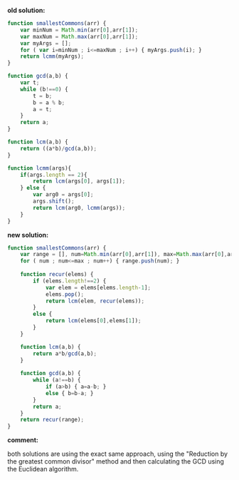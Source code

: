 **old solution:**
```javascript
function smallestCommons(arr) {
	var minNum = Math.min(arr[0],arr[1]);
	var maxNum = Math.max(arr[0],arr[1]);
	var myArgs = [];
	for ( var i=minNum ; i<=maxNum ; i++) { myArgs.push(i); }
	return lcmm(myArgs);
}

function gcd(a,b) {
	var t;
	while (b!==0) {
		t = b;
		b = a % b;
		a = t;
	}
	return a;
}

function lcm(a,b) {
	return ((a*b)/gcd(a,b));
}

function lcmm(args){
    if(args.length == 2){
        return lcm(args[0], args[1]);
    } else {
        var arg0 = args[0];
        args.shift();
        return lcm(arg0, lcmm(args));
    }
}
```

**new solution:**
```javascript
function smallestCommons(arr) {
    var range = [], num=Math.min(arr[0],arr[1]), max=Math.max(arr[0],arr[1]);
    for ( num ; num<=max ; num++) { range.push(num); }
    
    function recur(elems) {
        if (elems.length!==2) {
            var elem = elems[elems.length-1];
            elems.pop();
            return lcm(elem, recur(elems));
        }
        else {
            return lcm(elems[0],elems[1]);
        }
    }

    function lcm(a,b) {
        return a*b/gcd(a,b);
    }
      
    function gcd(a,b) {
        while (a!==b) {
            if (a>b) { a=a-b; }
            else { b=b-a; }
        }
        return a;
    }
    return recur(range);
}
```
**comment:**

both solutions are using the exact same approach, using the "Reduction by the greatest common divisor" method and then
calculating the GCD using the Euclidean algorithm.
